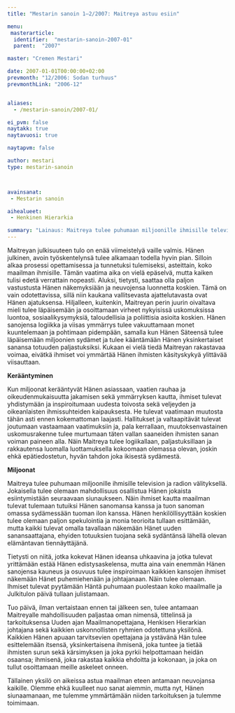 ```yaml
---
title: "Mestarin sanoin 1–2/2007: Maitreya astuu esiin"

menu:
 masterarticle:
  identifier:  "mestarin-sanoin-2007-01"
  parent:  "2007"

master: "Cremen Mestari"

date: 2007-01-01T00:00:00+02:00
prevmonth: "12/2006: Sodan turhuus"
prevmonthLink: "2006-12"


aliases:
  - /mestarin-sanoin/2007-01/

ei_pvm: false
naytakk: true
naytavuosi: true

naytapvm: false

author: mestari
type: mestarin-sanoin



avainsanat:
 - Mestarin sanoin

aihealueet:
 - Henkinen Hierarkia

summary: "Lainaus: Maitreya tulee puhumaan miljoonille ihmisille television ja radion välityksellä. Jokaisella tulee olemaan mahdollisuus osallistua Hänen jokaista esiintymistään seuraavaan siunaukseen. Näin ihmiset kautta maailman tulevat tulemaan tutuiksi Hänen sanomansa kanssa ja tuon sanoman omassa sydämessään tuoman ilon kanssa."
---
```

<p>Maitreyan julkisuuteen tulo on enää viimeistelyä vaille valmis. Hänen julkinen, avoin työskentelynsä tulee alkamaan todella hyvin pian. Silloin alkaa prosessi opettamisessa ja tunnetuksi tulemiseksi, asteittain, koko maailman ihmisille. Tämän vaatima aika on vielä epäselvä, mutta kaiken tulisi edetä verrattain nopeasti. Aluksi, tietysti, saattaa olla paljon vastustusta Hänen näkemyksiään ja neuvojensa luonnetta koskien. Tämä on vain odotettavissa, sillä niin kaukana vallitsevasta ajattelutavasta ovat Hänen ajatuksensa. Hiljalleen, kuitenkin, Maitreyan perin juurin oivaltava mieli tulee läpäisemään ja osoittamaan virheet nykyisissä uskomuksissa luontoa, sosiaalikysymyksiä, taloudellisia ja poliittisia asioita koskien. Hänen sanojensa logiikka ja viisas ymmärrys tulee vakuuttamaan monet kuuntelemaan ja pohtimaan pidempään, samalla kun Hänen Säteensä tulee läpäisemään miljoonien sydämet ja tulee kääntämään Hänen yksinkertaiset sanansa totuuden paljastuksiksi. Kukaan ei vielä tiedä Maitreyan rakastavaa voimaa, eivätkä ihmiset voi ymmärtää Hänen ihmisten käsityskykyä ylittävää viisauttaan.</p>
<p><strong>Kerääntyminen</strong></p>
<p>Kun miljoonat kerääntyvät Hänen asiassaan, vaatien rauhaa ja oikeudenmukaisuutta jakamisen sekä ymmärryksen kautta, ihmiset tulevat yhdistymään ja inspiroitumaan uudesta toivosta sekä veljeyden ja oikeanlaisten ihmissuhteiden kaipauksesta. He tulevat vaatimaan muutosta tähän asti ennen kokemattoman laajasti. Hallitukset ja valtaapitävät tulevat joutumaan vastaamaan vaatimuksiin ja, pala kerrallaan, muutoksenvastainen uskomusrakenne tulee murtumaan täten vallan saaneiden ihmisten sanan voiman paineen alla. Näin Maitreya tulee logiikallaan, paljastuksillaan ja rakkautensa luomalla luottamuksella kokoomaan olemassa olevan, joskin ehkä epätiedostetun, hyvän tahdon joka ikisestä sydämestä.</p>
<p><strong>Miljoonat</strong></p>
<p>Maitreya tulee puhumaan miljoonille ihmisille television ja radion välityksellä. Jokaisella tulee olemaan mahdollisuus osallistua Hänen jokaista esiintymistään seuraavaan siunaukseen. Näin ihmiset kautta maailman tulevat tulemaan tutuiksi Hänen sanomansa kanssa ja tuon sanoman omassa sydämessään tuoman ilon kanssa. Hänen henkilöllisyyttään koskien tulee olemaan paljon spekulointia ja monia teorioita tullaan esittämään, mutta kaikki tulevat omalla tavallaan näkemään Hänet uuden sanansaattajana, ehyiden totuuksien tuojana sekä sydäntänsä lähellä olevan elämäntavan tiennäyttäjänä.</p>
<p>Tietysti on niitä, jotka kokevat Hänen ideansa uhkaavina ja jotka tulevat yrittämään estää Hänen edistysaskelensa, mutta aina vain enemmän Hänen sanojensa kauneus ja osuvuus tulee inspiroimaan kaikkien kansojen ihmiset näkemään Hänet puhemiehenään ja johtajanaan. Näin tulee olemaan. Ihmiset tulevat pyytämään Häntä puhumaan puolestaan koko maailmalle ja Julkitulon päivä tullaan julistamaan.</p>
<p>Tuo päivä, ilman vertaistaan ennen tai jälkeen sen, tulee antamaan Maitreyalle mahdollisuuden paljastaa oman nimensä, tittelinsä ja tarkoituksensa Uuden ajan Maailmanopettajana, Henkisen Hierarkian johtajana sekä kaikkien uskonnollisten ryhmien odotettuna yksilönä. Kaikkien Hänen apuaan tarvitsevien opettajana ja ystävänä Hän tulee esittelemään itsensä, yksinkertaisena ihmisenä, joka tuntee ja tietää ihmisten surun sekä kärsimyksen ja joka pyrkii helpottamaan heidän osaansa; ihmisenä, joka rakastaa kaikkia ehdoitta ja kokonaan, ja joka on tullut osoittamaan meille askeleet onneen.</p>
<p>Tällainen yksilö on aikeissa astua maailman eteen antamaan neuvojansa kaikille. Olemme ehkä kuulleet nuo sanat aiemmin, mutta nyt, Hänen siunaamanaan, me tulemme ymmärtämään niiden tarkoituksen ja tulemme toimimaan.</p>